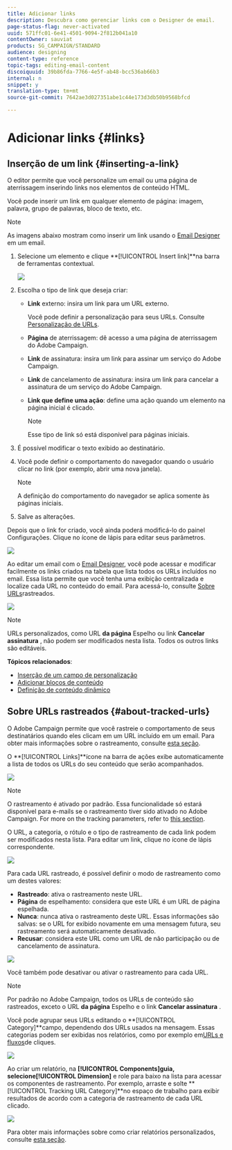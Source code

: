 ```yaml
---
title: Adicionar links
description: Descubra como gerenciar links com o Designer de email.
page-status-flag: never-activated
uuid: 571ffc01-6e41-4501-9094-2f812b041a10
contentOwner: sauviat
products: SG_CAMPAIGN/STANDARD
audience: designing
content-type: reference
topic-tags: editing-email-content
discoiquuid: 39b86fda-7766-4e5f-ab48-bcc536ab66b3
internal: n
snippet: y
translation-type: tm+mt
source-git-commit: 7642ae3d027351abe1c44e173d3db50b9568bfcd

---
```



# Adicionar links {#links}

## Inserção de um link {#inserting-a-link}

O editor permite que você personalize um email ou uma página de aterrissagem inserindo links nos elementos de conteúdo HTML.

Você pode inserir um link em qualquer elemento de página: imagem, palavra, grupo de palavras, bloco de texto, etc.

>[!NOTE]
>
>As imagens abaixo mostram como inserir um link usando o [Email Designer](../../designing/using/designing-content-in-adobe-campaign.md) em um email.

1. Selecione um elemento e clique **[!UICONTROL Insert link]**na barra de ferramentas contextual.

   ![](assets/des_insert_link.png)

1. Escolha o tipo de link que deseja criar:

   * **Link** externo: insira um link para um URL externo.

      Você pode definir a personalização para seus URLs. Consulte [Personalização de URLs](../../designing/using/using-reusable-content.md#creating-a-content-fragment).

   * **Página** de aterrissagem: dê acesso a uma página de aterrissagem do Adobe Campaign.
   * **Link** de assinatura: insira um link para assinar um serviço do Adobe Campaign.
   * **Link** de cancelamento de assinatura: insira um link para cancelar a assinatura de um serviço do Adobe Campaign.
   * **Link que define uma ação**: define uma ação quando um elemento na página inicial é clicado.

      >[!NOTE]
      >
      >Esse tipo de link só está disponível para páginas iniciais.

1. É possível modificar o texto exibido ao destinatário.
1. Você pode definir o comportamento do navegador quando o usuário clicar no link (por exemplo, abrir uma nova janela).

   >[!NOTE]
   >
   >A definição do comportamento do navegador se aplica somente às páginas iniciais.

1. Salve as alterações.

Depois que o link for criado, você ainda poderá modificá-lo do painel Configurações. Clique no ícone de lápis para editar seus parâmetros.

![](assets/des_link_edit.png)

Ao editar um email com o [Email Designer](../../designing/using/designing-content-in-adobe-campaign.md), você pode acessar e modificar facilmente os links criados na tabela que lista todos os URLs incluídos no email. Essa lista permite que você tenha uma exibição centralizada e localize cada URL no conteúdo do email. Para acessá-lo, consulte [Sobre URLs](#about-tracked-urls)rastreados.

![](assets/des_link_list.png)

>[!NOTE]
>
>URLs personalizados, como URL **da página** Espelho ou link **Cancelar assinatura** , não podem ser modificados nesta lista. Todos os outros links são editáveis.

**Tópicos relacionados**:

* [Inserção de um campo de personalização](../../designing/using/personalization.md#inserting-a-personalization-field)
* [Adicionar blocos de conteúdo](../../designing/using/personalization.md#adding-a-content-block)
* [Definição de conteúdo dinâmico](../../designing/using/personalization.md#defining-dynamic-content-in-an-email)

## Sobre URLs rastreados {#about-tracked-urls}

O Adobe Campaign permite que você rastreie o comportamento de seus destinatários quando eles clicam em um URL incluído em um email. Para obter mais informações sobre o rastreamento, consulte [esta seção](../../sending/using/tracking-messages.md#about-tracking).

O **[!UICONTROL Links]**ícone na barra de ações exibe automaticamente a lista de todos os URLs do seu conteúdo que serão acompanhados.

![](assets/des_links.png)

>[!NOTE]
>
>O rastreamento é ativado por padrão. Essa funcionalidade só estará disponível para e-mails se o rastreamento tiver sido ativado no Adobe Campaign. For more on the tracking parameters, refer to [this section](../../administration/using/configuring-email-channel.md#tracking-parameters).

O URL, a categoria, o rótulo e o tipo de rastreamento de cada link podem ser modificados nesta lista. Para editar um link, clique no ícone de lápis correspondente.

![](assets/des_links_tracking.png)

Para cada URL rastreado, é possível definir o modo de rastreamento como um destes valores:

* **Rastreado**: ativa o rastreamento neste URL.
* **Página** de espelhamento: considera que este URL é um URL de página espelhada.
* **Nunca**: nunca ativa o rastreamento deste URL. Essas informações são salvas: se o URL for exibido novamente em uma mensagem futura, seu rastreamento será automaticamente desativado.
* **Recusar**: considera este URL como um URL de não participação ou de cancelamento de assinatura.

![](assets/des_link_tracking_type.png)

Você também pode desativar ou ativar o rastreamento para cada URL.

>[!NOTE]
>
>Por padrão no Adobe Campaign, todos os URLs de conteúdo são rastreados, exceto o URL **da página** Espelho e o link **Cancelar assinatura** .

Você pode agrupar seus URLs editando o **[!UICONTROL Category]**campo, dependendo dos URLs usados na mensagem. Essas categorias podem ser exibidas nos relatórios, como por exemplo em[URLs e fluxos](../../reporting/using/urls-and-click-streams.md)de cliques.

![](assets/des_link_tracking_category.png)

Ao criar um relatório, na **[!UICONTROL Components]**guia, selecione**[!UICONTROL Dimension]** e role para baixo na lista para acessar os componentes de rastreamento. Por exemplo, arraste e solte **[!UICONTROL Tracking URL Category]**no espaço de trabalho para exibir resultados de acordo com a categoria de rastreamento de cada URL clicado.

![](assets/des_link_tracking_report.png)

Para obter mais informações sobre como criar relatórios personalizados, consulte [esta seção](../../reporting/using/about-dynamic-reports.md).
